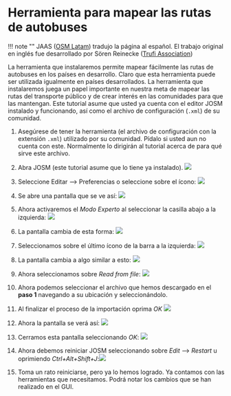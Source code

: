 # Herramienta para mapear las rutas de autobuses

!!! note ""
	JAAS ([OSM Latam](https://wiki.openstreetmap.org/wiki/ES:OSM_Latam)) tradujo la página al español. El trabajo original en inglés fue desarrollado por Sören Reinecke ([Trufi Association](https://trufi-association.org))

La herramienta que instalaremos permite mapear fácilmente las rutas de autobuses en los países en desarrollo. Claro que esta herramienta puede ser utilizada igualmente en países desarrollados. La herramienta que instalaremos juega un papel importante en nuestra meta de mapear las rutas del transporte público y de crear interés en las comunidades para que las mantengan. Este tutorial asume que usted ya cuenta con el editor JOSM instalado y funcionando, así como el archivo de configuración (`.xml`) de su comunidad.



1. Asegúrese de tener la herramienta (el archivo de configuración con la extensión `.xml`) utilizado por su comunidad. Pídalo si usted aun no cuenta con este. Normalmente lo dirigirán al tutorial acerca de para qué sirve este archivo.

2. Abra JOSM (este tutorial asume que lo tiene ya instalado). ![](josm.logo.png)

3. Seleccione Editar --> Preferencias o seleccione sobre el ícono: ![](josm-settings.png)

4. Se abre una pantalla que se ve así: ![](josm-settings-overview.png)

5. Ahora activaremos el _Modo Experto_ al seleccionar la casilla abajo a la izquierda: ![](josm-expertmode-toggle.png)

6. La pantalla cambia de esta forma: ![](josm-expert-settings-overview.png)

7. Seleccionamos sobre el último ícono de la barra a la izquierda: ![](joss-settings-configuration-icon.png)

8. La pantalla cambia a algo similar a esto: ![](josm-settings-configuration.png)

9. Ahora seleccionamos sobre _Read from file_: ![](josm-settings-configuration-readfromfile.png)

10. Ahora podemos seleccionar el archivo que hemos descargado en el **paso 1** navegando a su ubicación y seleccionándolo.

11. Al finalizar el proceso de la importación oprima _OK_ ![](josm-settings-configuration-importsummary.png)

12. Ahora la pantalla se verá así: ![](josm-settings-configuration-overview-afterimport.png)

13. Cerramos esta pantalla seleccionando _OK_: ![](josm-settings-okaybutton.png)

14. Ahora debemos reiniciar JOSM seleccionando sobre _Edit_ --> _Restart_ u oprimiendo _Ctrl+Alt+Shift+J_:![](josm-restart.png)

15. Toma un rato reiniciarse, pero ya lo hemos logrado. Ya contamos con las herramientas que necesitamos. Podrá notar los cambios que se han realizado en el GUI.


